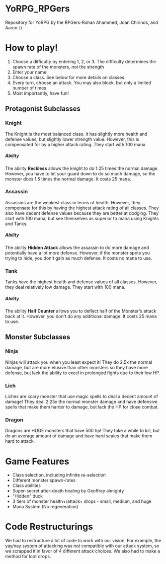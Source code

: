 # YoRPG_RPGers
Repository for YoRPG by the RPGers-Rohan Ahammed, Joan Chirinos, and Aaron Li

# How to play!
1. Choose a difficulty by entering 1, 2, or 3. The difficulty determines the spawn rate of the monsters, not the strength
1. Enter your name!
1. Choose a class. See below for more details on classes
1. Every turn, choose an attack. You may also block, but only a limited number of times
1. Most importantly, have fun!

## Protagonist Subclasses

### **Knight**
The Knight is the most balanced class. It has slightly more health
and defense values, but slightly lower strength value. However,
this is compensated for by a higher attack rating. They start with 100 mana.

##### Ability
The ability **Reckless** allows the knight to do 1.25 times the normal
damage. However, you have to let your guard down to do so much
damage, so the monster does 1.5 times the normal damage. It costs 25 mana.

### **Assassin**
Assassins are the weakest class in terms of health. However, they
compensate for this by having the highest attack rating of all
classes. They also have decent defense values because they are better at
dodging. They start with 100 mana, but see themselves as superior to mana using
Knights and Tanks.

##### Ability
The ability **Hidden Attack** allows the assassin to do more damage
and potentially have a lot more defense. However, if the monster
spots you trying to hide, you don't gain as much defense. It costs no
mana to use.

### **Tank**
Tanks have the highest health and defense values of all classes.
However, they deal relatively low damage. They start with 100 mana.

##### Ability
The ability **Half Counter** allows you to deflect half of the
Monster's attack back at it. However, you don't do any additional
damage. It costs 25 mana to use.

## Monster Subclasses

### **Ninja**
Ninjas will attack you when you least expect it! They do 2.5x the
normal damage, but are more elusive than other monsters so they have more defense, but lack the ability to excel in prolonged fights due to their low HP.

### **Lich**
Liches are scary monster that use magic spells to deal a decent amount of 
damage! They deal 2.25x the normal monster damage and have defensive spells that make them harder to damage, but lack the HP for close combat.

### **Dragon**
Dragons are HUGE monsters that have 500 hp! They take a while to kill, but do an average amount of damage and have hard scales that make them hard to attack.

# Game Features

* Class selection, including infinite re-selection
* Different monster spawn-rates
* Class abilities
* Super-secret after-death healing by Geoffrey almighty
* "Hidden" duck
* 3 tiers of monster health+/attack+ drops - small, medium, and huge
* Mana System (No regeneration)

# Code Restructurings
We had to restructure a lot of code to work with our vision.
For example, the yay/nay system of attacking was not compatible
with our attack system, so we scrapped it in favor of 4 different
attack choices. We also had to make a method for loot drops.
